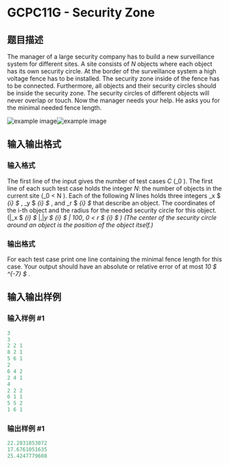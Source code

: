 # GCPC11G - Security Zone

## 题目描述

The manager of a large security company has to build a new surveillance system for different sites. A site consists of _N_ objects where each object has its own security circle. At the border of the surveillance system a high voltage fence has to be installed. The security zone inside of the fence has to be connected. Furthermore, all objects and their security circles should be inside the security zone. The security circles of different objects will never overlap or touch. Now the manager needs your help. He asks you for the minimal needed fence length.

![example image](../../../content/ak15:security1.png)![example image](https://cdn.luogu.com.cn/upload/vjudge_pic/SP9123/746a9ec736876b44cd212734452fb43476b5f58b.png)

## 输入输出格式

### 输入格式

The first line of the input gives the number of test cases _C_ (_0 ). The first line of each such test case holds the integer _N_: the number of objects in the current site (_0 < N ). Each of the following _N_ lines holds three integers _x $ _{i} $_ , _y $ _{i} $_ , and _r $ _{i} $_ that describe an object. The coordinates of the i-th object and the radius for the needed security circle for this object. (|_x $ _{i} $_ |,|_y $ _{i} $_ | 100_, _0 < r $ _{i} $ ) (The center of the security circle around an object is the position of the object itself.)__

### 输出格式

For each test case print one line containing the minimal fence length for this case. Your output should have an absolute or relative error of at most _10 $ ^{-7} $_ .

## 输入输出样例

### 输入样例 #1

```cpp
3
3
2 2 1
8 2 1
5 6 1
2
6 4 2
2 4 1
4
2 2 2
6 1 1
5 5 2
1 6 1
```


### 输出样例 #1

```cpp
22.2831853072
17.6761051635
25.4247779608
```


